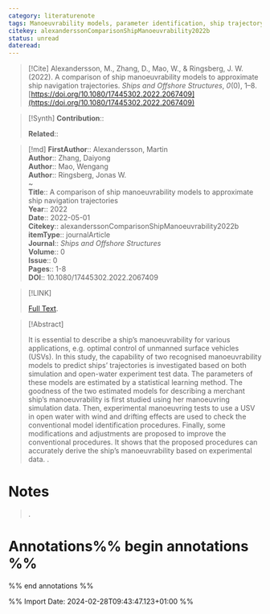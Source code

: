 ```yaml
---
category: literaturenote
tags: Manoeuvrability models, parameter identification, ship trajectory, statistical regression
citekey: alexanderssonComparisonShipManoeuvrability2022b
status: unread
dateread:
---
```


> [!Cite]
> Alexandersson, M., Zhang, D., Mao, W., & Ringsberg, J. W. (2022). A comparison of ship manoeuvrability models to approximate ship navigation trajectories. _Ships and Offshore Structures_, _0_(0), 1–8. [https://doi.org/10.1080/17445302.2022.2067409](https://doi.org/10.1080/17445302.2022.2067409)

>[!Synth]
>**Contribution**:: 
>
>**Related**:: 
>

>[!md]
> **FirstAuthor**:: Alexandersson, Martin  
> **Author**:: Zhang, Daiyong  
> **Author**:: Mao, Wengang  
> **Author**:: Ringsberg, Jonas W.  
~    
> **Title**:: A comparison of ship manoeuvrability models to approximate ship navigation trajectories  
> **Year**:: 2022  
> **Date**:: 2022-05-01  
> **Citekey**:: alexanderssonComparisonShipManoeuvrability2022b  
> **itemType**:: journalArticle  
> **Journal**:: *Ships and Offshore Structures*  
> **Volume**:: 0  
> **Issue**:: 0   
> **Pages**:: 1-8  
> **DOI**:: 10.1080/17445302.2022.2067409    

> [!LINK] 
>
>  [Full Text](file://C:\Zotero\storage\CZ78R4X5\Alexandersson%20et%20al.%20-%202022%20-%20A%20comparison%20of%20ship%20manoeuvrability%20models%20to%20app.pdf).

> [!Abstract]
>
> It is essential to describe a ship’s manoeuvrability for various applications, e.g. optimal control of unmanned surface vehicles (USVs). In this study, the capability of two recognised manoeuvrability models to predict ships’ trajectories is investigated based on both simulation and open-water experiment test data. The parameters of these models are estimated by a statistical learning method. The goodness of the two estimated models for describing a merchant ship’s manoeuvrability is first studied using her manoeuvring simulation data. Then, experimental manoeuvring tests to use a USV in open water with wind and drifting effects are used to check the conventional model identification procedures. Finally, some modifications and adjustments are proposed to improve the conventional procedures. It shows that the proposed procedures can accurately derive the ship’s manoeuvrability based on experimental data.
>.
> 
# Notes
>.


# Annotations%% begin annotations %%


%% end annotations %%

%% Import Date: 2024-02-28T09:43:47.123+01:00 %%
